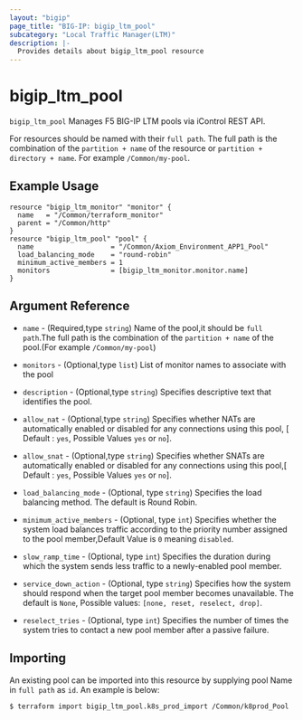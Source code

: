 ```yaml
---
layout: "bigip"
page_title: "BIG-IP: bigip_ltm_pool"
subcategory: "Local Traffic Manager(LTM)"
description: |-
  Provides details about bigip_ltm_pool resource
---
```


# bigip\_ltm\_pool

`bigip_ltm_pool` Manages F5 BIG-IP LTM pools via iControl REST API.

For resources should be named with their `full path`. The full path is the combination of the `partition + name` of the resource or  `partition + directory + name`.
For example `/Common/my-pool`.

## Example Usage

```hcl
resource "bigip_ltm_monitor" "monitor" {
  name   = "/Common/terraform_monitor"
  parent = "/Common/http"
}
resource "bigip_ltm_pool" "pool" {
  name                   = "/Common/Axiom_Environment_APP1_Pool"
  load_balancing_mode    = "round-robin"
  minimum_active_members = 1
  monitors               = [bigip_ltm_monitor.monitor.name]
}
```      

## Argument Reference

* `name` - (Required,type `string`) Name of the pool,it should be `full path`.The full path is the combination of the `partition + name` of the pool.(For example `/Common/my-pool`)

* `monitors` - (Optional,type `list`) List of monitor names to associate with the pool

* `description` - (Optional,type `string`) Specifies descriptive text that identifies the pool. 

* `allow_nat` - (Optional,type `string`) Specifies whether NATs are automatically enabled or disabled for any connections using this pool, [ Default : `yes`, Possible Values `yes` or `no`].

* `allow_snat` - (Optional,type `string`) Specifies whether SNATs are automatically enabled or disabled for any connections using this pool,[ Default : `yes`, Possible Values `yes` or `no`].

* `load_balancing_mode` - (Optional, type `string`) Specifies the load balancing method. The default is Round Robin.

* `minimum_active_members` - (Optional, type `int`) Specifies whether the system load balances traffic according to the priority number assigned to the pool member,Default Value is `0` meaning `disabled`.

* `slow_ramp_time` - (Optional, type `int`) Specifies the duration during which the system sends less traffic to a newly-enabled pool member.

* `service_down_action` - (Optional, type `string`) Specifies how the system should respond when the target pool member becomes unavailable. The default is `None`, Possible values: `[none, reset, reselect, drop]`.

* `reselect_tries` - (Optional, type `int`) Specifies the number of times the system tries to contact a new pool member after a passive failure.

## Importing
An existing pool can be imported into this resource by supplying pool Name in `full path` as `id`.
An example is below:
```sh
$ terraform import bigip_ltm_pool.k8s_prod_import /Common/k8prod_Pool

```